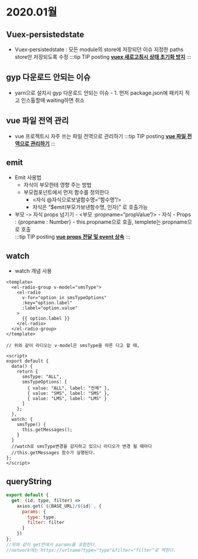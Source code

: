 # 2020.01월

## Vuex-persistedstate

- Vuex-persistedstate : 모든 module의 store에 저장되던 이슈 지정한 paths store만 저장되도록 수정
  :::tip TIP posting
  **[vuex 새로고침시 상태 초기화 방지](https://kyounghwan01.github.io/blog/Vue/vuex/vuex-persistedstate/)**
  :::

## gyp 다운로드 안되는 이슈

- yarn으로 설치시 gyp 다운로드 안되는 이슈 - 1. 먼저 package.json에 패키지 적고 인스톨할때 waiting하면 취소

## vue 파일 전역 관리

- vue 프로젝트시 자주 쓰는 파일 전역으로 관리하기
  :::tip TIP posting
  **[vue 파일 전역으로 관리하기](https://kyounghwan01.github.io/blog/Vue/vue/dir/)**
  :::

## emit

- Emit 사용법
  - 자식이 부모한테 영향 주는 방법
  - 부모컴포넌트에서 먼저 함수를 정의한다
    - <자식 @자식으로보낼함수명=“함수명”/>
    - 자식은 “\$emit(부모가보낸함수명, 인자)” 로 호출가능
- 부모 -> 자식 props 넘기기 - <부모 :propname=“propValue”/> - 자식 - Props : {propname : Number} - this.propname으로 호출, templete는 propname으로 호출<br>
  :::tip TIP posting
  **[vue props 전달 및 event 상속](https://kyounghwan01.github.io/blog/Vue/vue/propsEvent/)**
  :::

## watch

- watch 개념 사용

```vue
<template>
  <el-radio-group v-model="smsType">
    <el-radio
      v-for="option in smsTypeOptions"
      :key="option.label"
      :label="option.value"
    >
      {{ option.label }}
    </el-radio>
  </el-radio-group>
</template>

// 위와 같이 라디오는 v-model은 smsType을 따른 다고 할 때,

<script>
export default {
  data() {
    return {
      smsType: "ALL",
      smsTypeOptions: [
        { value: "ALL", label: "전체" },
        { value: "SMS", label: "SMS" },
        { value: "LMS", label: "LMS" }
      ]
    };
  },
  watch: {
    smsType() {
      this.getMessages();
    }
  }
  //watch로 smsType변경을 감지하고 있으니 라디오가 변경 될 때마다
  //this.getMessages 함수가 실행된다.
};
</script>
```

## queryString

```js
export default {
  get: (id, type, filter) =>
    axios.get(`${BASE_URL}/${id}`, {
      params: {
        type: type,
        filter: filter
      }
    })
};
//위와 같이 get안에서 params를 포함한다.
//network에는 https://urlname?type="type"&filter="filter"로 찍힌다.
```

<Disqus />
